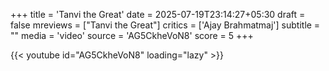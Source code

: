 +++
title = 'Tanvi the Great'
date = 2025-07-19T23:14:27+05:30
draft = false
mreviews = ["Tanvi the Great"]
critics = ['Ajay Brahmatmaj']
subtitle = ""
media = 'video'
source = 'AG5CkheVoN8'
score = 5
+++

{{< youtube id="AG5CkheVoN8" loading="lazy" >}}
